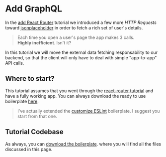 # Add GraphQL

In the [add React Router](./router.md) tutorial we introduced a few more _HTTP Requests_
toward [jsonplaceholder](https://jsonplaceholder.typicode.com) in order to fetch a rich
set of user's details.

> Each time you open a user's page the app makes 3 calls.   
> **Highly inefficient**. Isn't it?

In this tutorial we will move the external data fetching responsability to our backend,
so that the client will only have to deal with simple "app-to-app" API calls.

## Where to start?

This tutorial assumes that you went through the [react-router tutorial](./router.md)
and have a fully working app. You can always download the ready to use boilerplate
[here](https://github.com/marcopeg/react-ssr/raw/master/examples/cra-ssr-router.zip).

> I've actually extended the
> [customize ESLint](https://github.com/marcopeg/react-ssr/raw/master/examples/cra-ssr-eslint.zip)
> boilerplate. I suggest you start from that one.

## Tutorial Codebase

As always, you can [download the boilerplate](https://github.com/marcopeg/react-ssr/raw/master/examples/cra-ssr-graphql.zip).
where you will find all the files discussed in this page.
